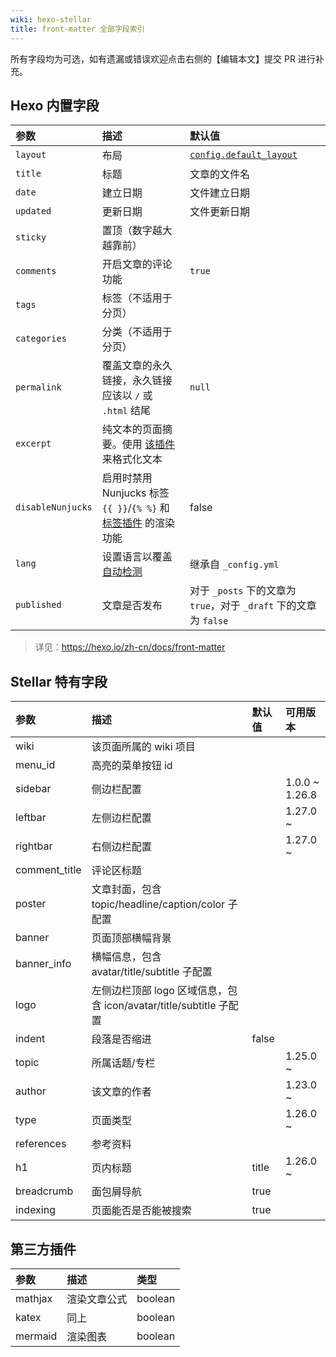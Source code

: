 ```yaml
---
wiki: hexo-stellar
title: front-matter 全部字段索引
---
```


所有字段均为可选，如有遗漏或错误欢迎点击右侧的【编辑本文】提交 PR 进行补充。

## Hexo 内置字段

| 参数              | 描述                                                         | 默认值                                                       |
| :---------------- | :---------- | :------------------ |
| `layout`          | 布局                                                         | [`config.default_layout`](https://hexo.io/zh-cn/docs/configuration#文章) |
| `title`           | 标题                                                         | 文章的文件名                                                 |
| `date`            | 建立日期                                                     | 文件建立日期                                                 |
| `updated`         | 更新日期                                                     | 文件更新日期                                                 |
| `sticky`          | 置顶（数字越大越靠前）                                         |                                                              |
| `comments`        | 开启文章的评论功能                                           | `true`                                                       |
| `tags`            | 标签（不适用于分页）                                         |                                                              |
| `categories`      | 分类（不适用于分页）                                         |                                                              |
| `permalink`       | 覆盖文章的永久链接，永久链接应该以 `/` 或 `.html` 结尾       | `null`                                                       |
| `excerpt`         | 纯文本的页面摘要。使用 [该插件](https://hexo.io/zh-cn/docs/tag-plugins#文章摘要和截断) 来格式化文本 |                                                              |
| `disableNunjucks` | 启用时禁用 Nunjucks 标签 `{{ }}`/`{% %}` 和 [标签插件](https://hexo.io/zh-cn/docs/tag-plugins) 的渲染功能 | false                                                        |
| `lang`            | 设置语言以覆盖 [自动检测](https://hexo.io/zh-cn/docs/internationalization#路径) | 继承自 `_config.yml`                                         |
| `published`       | 文章是否发布                                                 | 对于 `_posts` 下的文章为 `true`，对于 `_draft` 下的文章为 `false` |

> 详见：https://hexo.io/zh-cn/docs/front-matter

## Stellar 特有字段

| 参数          | 描述                                                         | 默认值 | 可用版本       |
| :------------ | :------------- | :------ | :-------------- |
| wiki          | 该页面所属的 wiki 项目                                       |        |                |
| menu_id       | 高亮的菜单按钮 id                                            |        |                |
| sidebar       | 侧边栏配置                                                   |        | 1.0.0 ~ 1.26.8 |
| leftbar       | 左侧边栏配置                                                 |        | 1.27.0 ~       |
| rightbar      | 右侧边栏配置                                                 |        | 1.27.0 ~       |
| comment_title | 评论区标题                                                   |        |                |
| poster        | 文章封面，包含 topic/headline/caption/color 子配置            |        |               |
| banner        | 页面顶部横幅背景                                             |        |                |
| banner_info   | 横幅信息，包含 avatar/title/subtitle 子配置                  |        |                |
| logo          | 左侧边栏顶部 logo 区域信息，包含 icon/avatar/title/subtitle 子配置 |        |                |
| indent        | 段落是否缩进                                                 | false  |                |
| topic         | 所属话题/专栏                                                |        | 1.25.0 ~       |
| author        | 该文章的作者                                                 |        | 1.23.0 ~       |
| type          | 页面类型                                                    |        | 1.26.0 ~       |
| references    | 参考资料                                                    |        |                |
| h1            | 页内标题                                                    | title  | 1.26.0 ~       |
| breadcrumb    | 面包屑导航                                                  | true   |                |
| indexing      | 页面能否是否能被搜索                                         | true   |                |

## 第三方插件

| 参数           | 描述           | 类型    |
| :------------ | :------------- | :------ |
| mathjax       | 渲染文章公式    | boolean |
| katex         | 同上           | boolean |
| mermaid       | 渲染图表        | boolean |
